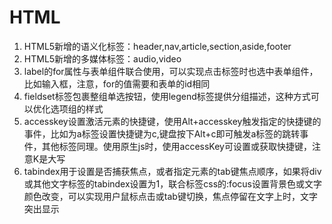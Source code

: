 # HTML

1. HTML5新增的语义化标签：header,nav,article,section,aside,footer
2. HTML5新增的多媒体标签：audio,video
3. label的for属性与表单组件联合使用，可以实现点击标签时也选中表单组件，比如输入框，注意，for的值需要和表单的id相同
4. fieldset标签包裹整组单选按钮，使用legend标签提供分组描述，这种方式可以优化选项组的样式
5. accesskey设置激活元素的快捷键，使用Alt+accesskey触发指定的快捷键的事件，比如为a标签设置快捷键为c,键盘按下Alt+c即可触发a标签的跳转事件，其他标签同理。使用原生js时，使用accessKey可设置或获取快捷键，注意K是大写
6. tabindex用于设置是否捕获焦点，或者指定元素的tab键焦点顺序，如果将div或其他文字标签的tabindex设置为1，联合标签css的:focus设置背景色或文字颜色改变，可以实现用户鼠标点击或tab键切换，焦点停留在文字上时，文字突出显示
